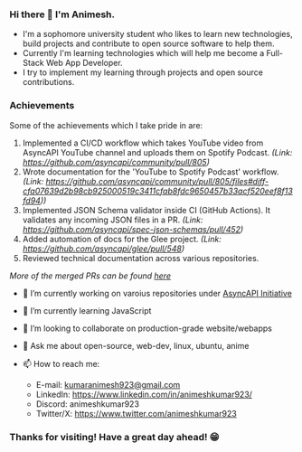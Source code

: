 ### Hi there 👋 I'm Animesh.

- I'm a sophomore university student who likes to learn new technologies, build projects and contribute to open source software to help them.
- Currently I'm learning technologies which will help me become a Full-Stack Web App Developer.
- I try to implement my learning through projects and open source contributions.

### Achievements

Some of the achievements which I take pride in are:

1. Implemented a CI/CD workflow which takes YouTube video from AsyncAPI YouTube channel and uploads them on Spotify Podcast. _(Link: https://github.com/asyncapi/community/pull/805)_ 
2. Wrote documentation for the 'YouTube to Spotify Podcast' workflow. _(Link: https://github.com/asyncapi/community/pull/805/files#diff-cfa07639d2b98cb925000519c3411cfab8fdc9650457b33acf520eef8f13fd94))_
3. Implemented JSON Schema validator inside CI (GitHub Actions). It validates any incoming JSON files in a PR. _(Link: https://github.com/asyncapi/spec-json-schemas/pull/452)_
4. Added automation of docs for the Glee project. _(Link: https://github.com/asyncapi/glee/pull/548)_
5. Reviewed technical documentation across various repositories.

_More of the merged PRs can be found [here](https://github.com/pulls?q=is%3Apr+author%3AAnimeshKumar923+archived%3Afalse+is%3Aclosed+org%3Aasyncapi+is%3Amerged)_

- 🔭 I’m currently working on varoius repositories under [AsyncAPI Initiative](https://github.com/asyncapi/)
- 🌱 I’m currently learning JavaScript
- 👯 I’m looking to collaborate on production-grade website/webapps
- 💬 Ask me about open-source, web-dev, linux, ubuntu, anime
- 📫 How to reach me:
  
  - E-mail: kumaranimesh923@gmail.com
  - LinkedIn: https://www.linkedin.com/in/animeshkumar923/
  - Discord: animeshkumar923
  - Twitter/X: https://www.twitter.com/animeshkumar923

### Thanks for visiting! Have a great day ahead! 😁
<!--
**AnimeshKumar923/AnimeshKumar923** is a ✨ _special_ ✨ repository because its `README.md` (this file) appears on your GitHub profile.

Here are some ideas to get you started:

- 🤔 I’m looking for help with ...
- 😄 Pronouns: ...
- ⚡ Fun fact: ...
-->
